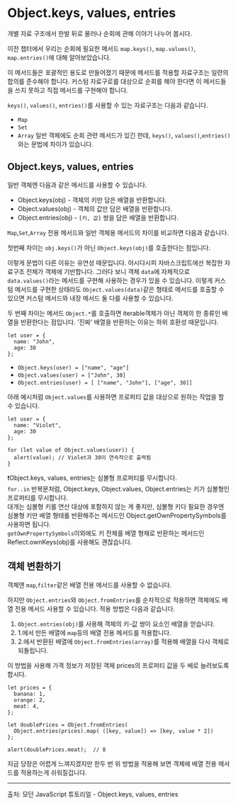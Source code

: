 # Object.keys, values, entries

개별 자료 구조에서 한발 뒤로 물러나 순회에 관해 이야기 나누어 봅시다.   
   
이전 챕터에서 우리는 순회에 필요한 메서드 `map.keys()`, `map.values()`, `map.entries()`에 대해 알아보았습니다.   
   
이 메서드들은 포괄적인 용도로 만들어졌기 때문에 메서드를 적용할 자료구조는 일련의 합의를 준수해야 합니다. 커스텀 자료구로를 대상으로 순회를 해야 한다면 이 메서드들을 쓰지 못하고 직접 메서드를 구현해야 합니다.   
   
`keys()`, `values()`, `entries()`를 사용할 수 있는 자료구조는 다음과 같습니다.
- `Map`
- `Set`
- `Array`
일반 객체에도 순회 관련 메서드가 있긴 한데, `keys()`, `values()`,`entries()`와는 문법에 차이가 있습니다.


## Object.keys, values, entries

일반 객체엔 다음과 같은 메서드를 사용할 수 있습니다.
- Object.keys(obj) - 객체의 키만 담은 배열을 반환합니다.
- Object.values(obj) - 객체의 값만 담은 배열을 반환합니다.
- Object.entries(obj) - `[키, 값]` 쌍을 담은 배열을 반환합니다.

`Map`,`Set`,`Array` 전용 메서드와 일반 객체용 메서드의 차이를 비교하면 다음과 같습니다.   
   
첫번째 차이는 `obj.keys()`가 아닌 `Object.keys(obj)`를 호출한다는 점입니다.   
   
이렇게 문법이 다른 이유는 유연성 때문입니다. 아시다시피 자바스크립트에선 복잡한 자료구조 전체가 객체에 기반합니다. 그러다 보니 객체 `data`에 자체적으로 `data.values()`라는 메서드를 구현해 사용하는 경우가 있을 수 있습니다. 이렇게 커스텀 메서드를 구현한 상태라도 `Object.values(data)`같은 형태로 메서드를 호출할 수 있으면 커스텀 메서드와 내장 메서드 둘 다를 사용할 수 있습니다.   
   
두 번째 차이는 메서드 `Object.*`를 호출하면 iterable객체가 아닌 객체의 한 종류인 배열을 반환한다는 점입니다. '진짜' 배열을 반환하는 이유는 하위 호환성 때문입니다.
```
let user = {
  name: "John",
  age: 30
};
```
- `Object.keys(user) = ["name", "age"]`
- `Object.values(user) = ["John", 30]`
- `Object.entries(user) = [ ["name", "John"], ["age", 30]]`

아래 예시처럼 `Object.values`를 사용하면 프로퍼티 값을 대상으로 원하는 작업을 할 수 있습니다.
```
let user = {
  name: "Violet",
  age: 30
};

for (let value of Object.values(user)) {
  alert(value); // Violet과 30이 연속적으로 출력됨
}
```
   
❗Object.keys, values, entries는 심볼형 프로퍼티를 무시합니다.   
`for..in` 반복문처럼, Object.keys, Object.values, Object.entries는 키가 심볼형인 프로퍼티를 무시합니다.   
대개는 심볼형 키를 연산 대상에 포함하지 않는 게 좋지만, 심볼형 키다 필요한 경우엔 심볼형 키만 배열 형태롤 반환해주는 메서드인 Object.getOwnPropertySymbols를 사용하면 됩니다.   
`getOwnPropertySymbols`이외에도 키 전체를 배열 형채로 반환하는 메서드인 Reflect.ownKeys(obj)를 사용해도 괜찮습니다.


## 객체 변환하기

객체엔 `map`,`filter`같은 배열 전용 메서드를 사용할 수 없습니다.   
   
하지만 `Object.entries`와 `Object.fromEntries`를 순차적으로 적용하면 객체에도 배열 전용 메서드 사용할 수 있습니다. 적용 방법은 다음과 같습니다.   
1. `Object.entries(obj)`를 사용해 객체의 키-값 쌍이 요소인 배열을 얻습니다.
2. 1.에서 만든 배열에 `map`등의 배열 전용 메서드를 적용합니다.
3. 2.에서 반환된 배열에 `Object.fromEntries(array)`를 적용해 배열을 다시 객체로 되돌립니다.
   
이 방법을 사용해 가격 정보가 저장된 객체 prices의 프로퍼티 값을 두 배로 늘려보도록 합시다.
```
let prices = {
  banana: 1, 
  orange: 2,
  meat: 4,
};

let doublePrices = Object.fromEntries(
  Object.entries(prices).map( ([key, value]) => [key, value * 2])
};

alert(doublePrices.meat);  // 8
```
지금 당장은 어렵게 느껴지겠지만 한두 번 위 방법을 적용해 보면 객체에 배열 전용 메서드를 적용하는게 쉬워질겁니다.



---
출처: 모던 JavaScript 튜토리얼 - Object.keys, values, entries
